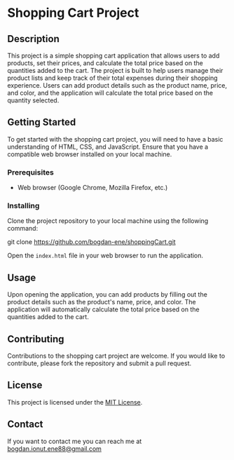# Shopping Cart Project

## Description

This project is a simple shopping cart application that allows users to add products, set their prices, and calculate the total price based on the quantities added to the cart. The project is built to help users manage their product lists and keep track of their total expenses during their shopping experience. Users can add product details such as the product name, price, and color, and the application will calculate the total price based on the quantity selected.

## Getting Started

To get started with the shopping cart project, you will need to have a basic understanding of HTML, CSS, and JavaScript. Ensure that you have a compatible web browser installed on your local machine.

### Prerequisites

- Web browser (Google Chrome, Mozilla Firefox, etc.)

### Installing

Clone the project repository to your local machine using the following command:

git clone https://github.com/bogdan-ene/shoppingCart.git

Open the `index.html` file in your web browser to run the application.

## Usage

Upon opening the application, you can add products by filling out the product details such as the product's name, price, and color. The application will automatically calculate the total price based on the quantities added to the cart.

## Contributing

Contributions to the shopping cart project are welcome. If you would like to contribute, please fork the repository and submit a pull request.

## License

This project is licensed under the [MIT License](LICENSE.md).

## Contact

If you want to contact me you can reach me at bogdan.ionut.ene88@gmail.com
